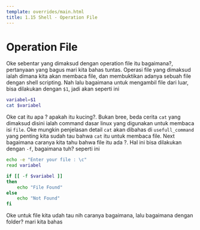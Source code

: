 ```yaml
---
template: overrides/main.html
title: 1.15 Shell - Operation File
---
```



# Operation File

Oke sebentar yang dimaksud dengan operation file itu bagaimana?, pertanyaan yang bagus mari kita bahas tuntas. Operasi file yang dimaksud ialah dimana kita akan membaca file, dan membuktikan adanya sebuah file dengan shell scripting. Nah lalu bagaimana untuk mengambil file dari luar, bisa dilakukan dengan `$1`, jadi akan seperti ini

```bash
variabel=$1
cat $variabel
```
Oke cat itu apa ? apakah itu kucing?. Bukan bree, beda cerita `cat` yang dimaksud disini ialah command dasar linux yang digunakan untuk membaca isi `file`. Oke mungkin penjelasan detail `cat` akan dibahas di `usefull_command` yang penting kita sudah tau bahwa `cat` itu untuk membaca file. Next bagaimana caranya kita tahu bahwa file itu ada ?. Hal ini bisa dilakukan dengan `-f`, bagaimana tuh? seperti ini

```bash
echo -e "Enter your file : \c"
read variabel

if [[ -f $variabel ]]
then
    echo "File Found"
else
    echo "Not Found"
fi
```
Oke untuk file kita udah tau nih caranya bagaimana, lalu bagaimana dengan folder? mari kita bahas
